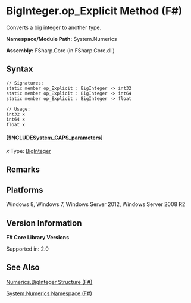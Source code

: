 # BigInteger.op_Explicit Method (F#)

Converts a big integer to another type.

**Namespace/Module Path:** System.Numerics

**Assembly:** FSharp.Core (in FSharp.Core.dll)


## Syntax

```
// Signatures:
static member op_Explicit : BigInteger -> int32
static member op_Explicit : BigInteger -> int64
static member op_Explicit : BigInteger -> float

// Usage:
int32 x
int64 x
float x
```

#### [!INCLUDE[System_CAPS_parameters](//System/Token/System_CAPS_parameters_md.md)]
*x*
Type: [BigInteger](http://msdn.microsoft.com/en-us/library/e96b4062-9459-48b2-b558-2138255adefe)




## Remarks

## Platforms
Windows 8, Windows 7, Windows Server 2012, Windows Server 2008 R2


## Version Information
**F# Core Library Versions**

Supported in: 2.0




## See Also
[Numerics.BigInteger Structure &#40;F&#35;&#41;](Numerics.BigInteger+Structure+%28FSharp%29.md)

[System.Numerics Namespace &#40;F&#35;&#41;](System.Numerics+Namespace+%28FSharp%29.md)

